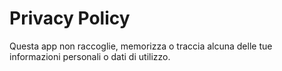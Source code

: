 # Privacy Policy

Questa app non raccoglie, memorizza o traccia alcuna delle tue informazioni personali o dati di utilizzo.
